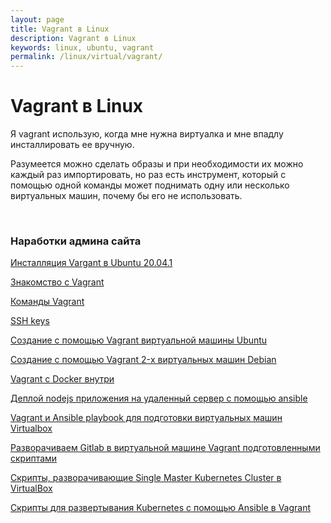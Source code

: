 ```yaml
---
layout: page
title: Vagrant в Linux
description: Vagrant в Linux
keywords: linux, ubuntu, vagrant
permalink: /linux/virtual/vagrant/
---
```


# Vagrant в Linux

Я vagrant использую, когда мне нужна виртуалка и мне впадлу инсталлировать ее вручную.

Разумеется можно сделать образы и при необходимости их можно каждый раз импортировать, но раз есть инструмент, который с помощью одной команды может поднимать одну или несколько виртуальных машин, почему бы его не использовать.

<br/>

### Наработки админа сайта

[Инсталляция Vargant в Ubuntu 20.04.1](/linux/virtual/vagrant/install/ubuntu/)

[Знакомство с Vagrant](/linux/virtual/vagrant/crash-course/)

[Команды Vagrant](/linux/virtual/vagrant/commands/)

[SSH keys](/linux/virtual/vagrant/ssh-keygen/)

[Создание с помощью Vagrant виртуальной машины Ubuntu](/linux/virtual/vagrant/create-ubuntu-vm-by-vagrant/)

[Создание с помощью Vagrant 2-х виртуальных машин Debian](/linux/virtual/vagrant/create-2-debian-vagrant/)

[Vagrant c Docker внутри](/linux/virtual/vagrant/vagrant-with-docker/)

[Деплой nodejs приложения на удаленный сервер с помощью ansible](/devops/automation/ansible/deploy-node-app-by-ansible/)

[Vagrant и Ansible playbook для подготовки виртуальных машин Virtualbox](/linux/virtual/vagrant/vagrant-ansible-playbook/)

[Разворачиваем Gitlab в виртуальной машине Vagrant подготовленными скриптами](/linux/virtual/vagrant/vagrant-gitlab/)

[Скрипты, разворачивающие Single Master Kubernetes Cluster в VirtualBox](/devops/containers/kubernetes/kubeadm/vagrant-centos7-3-node-kubernetes-cluster/)

[Скрипты для развертывания Kubernetes с помощью Ansible в Vagrant](https://bitbucket.org/sysadm-ru/vagrant-ansible-kubernetes/)
